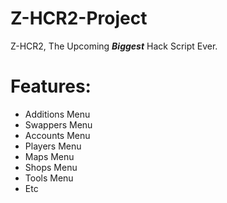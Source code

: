 # Z-HCR2-Project
Z-HCR2, The Upcoming ***Biggest*** Hack Script Ever.

# Features:
- Additions Menu
- Swappers Menu
- Accounts Menu
- Players Menu
- Maps Menu
- Shops Menu
- Tools Menu
- Etc
